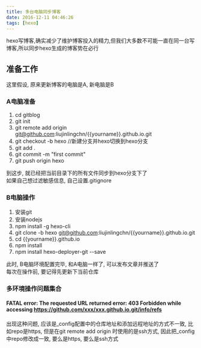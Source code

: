 ```yaml
---
title: 多台电脑同步博客
date: 2016-12-11 04:46:26
tags: [hexo]
---
```


hexo写博客,确实减少了维护博客投入的精力,但我们大多数不可能一直在同一台写博客,所以同步hexo生成的博客势在必行
<!--more--> <!--more-->
## 准备工作
这里假设, 原来更新博客的电脑是A, 新电脑是B

### A电脑准备

1. cd gitblog
2. git init
3. git remote add origin git@github.com:liujinlingchn/{{yourname}}.github.io.git
4. git checkout -b hexo  //新建分支并hexo切换到hexo分支
5. git add .
6. git commit -m "first commit"
7. git push origin hexo

到这步, 就已经把当前目录下的所有文件同步到hexo分支下了  
如果自己想过滤敏感信息, 自己设置.gitignore

### B电脑操作
1. 安装git
2. 安装nodejs
3. npm install -g hexo-cli
4. git clone -b hexo git@github.com:liujinlingchn/{{yourname}}.github.io.git
5. cd {{yourname}}.github.io
6. npm install
7. npm install hexo-deployer-git --save

此时, B电脑环境配置完毕, 和A电脑一样了, 可以发布文章并推送了  
每次在操作前, 要记得先更新下当前仓库

### 多环境操作问题集合

#### FATAL error: The requested URL returned error: 403 Forbidden while accessing https://github.com/xxx/xxx.github.io.git/info/refs
出现这种问题, 应该是_config配置中的仓库地址和添加远程地址的方式不一致, 比如repo是https, 但是在git remote add origin
时使用的是ssh方式, 因此把_config中repo修改成一致, 要么是https, 要么是ssh方式
